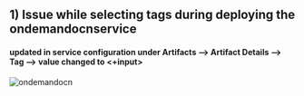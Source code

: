 ## 1)  Issue while selecting  tags during deploying the ondemandocnservice  <br>
 #### updated in service configuration under Artifacts --> Artifact Details --> Tag --> value changed to <+input>

![ondemandocn](https://github.com/jaswanthnasa/Jaswanth-DevOps-Documentations/assets/92042814/70b2e397-bf40-4b43-a090-3e2792a87c33)

